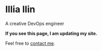 # Illia Ilin
A creative DevOps engineer

**If you see this page, I am updating my site.**

Feel free to [contact me](mailto:illia@ilin.tech).